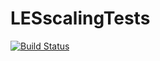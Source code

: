 # LESscalingTests

[![Build Status](https://github.com/simone-silvestri/LESscalingTests.jl/actions/workflows/CI.yml/badge.svg?branch=main)](https://github.com/simone-silvestri/LESscalingTests.jl/actions/workflows/CI.yml?query=branch%3Amain)
